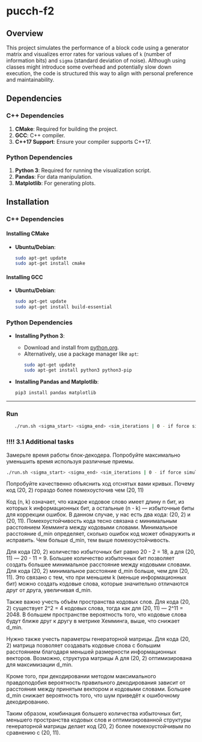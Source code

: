 # pucch-f2

## Overview

This project simulates the performance of a block code using a generator matrix and visualizes error rates for various values of `k` (number of information bits) and `sigma` (standard deviation of noise). Although using classes might introduce some overhead and potentially slow down execution, the code is structured this way to align with personal preference and maintainability.

## Dependencies

### C++ Dependencies

1. **CMake**: Required for building the project.
2. **GCC**: C++ compiler.
3. **C++17 Support**: Ensure your compiler supports C++17.

### Python Dependencies

1. **Python 3**: Required for running the visualization script.
2. **Pandas**: For data manipulation.
3. **Matplotlib**: For generating plots.

## Installation

### C++ Dependencies

#### Installing CMake

- **Ubuntu/Debian**:
    ```bash
    sudo apt-get update
    sudo apt-get install cmake
    ```

#### Installing GCC

- **Ubuntu/Debian**:
    ```bash
    sudo apt-get update
    sudo apt-get install build-essential
    ```

### Python Dependencies

- **Installing Python 3**:
    - Download and install from [python.org](https://www.python.org/downloads/).
    - Alternatively, use a package manager like `apt`:
        ```bash
        sudo apt-get update
        sudo apt-get install python3 python3-pip
        ```

- **Installing Pandas and Matplotlib**:
    ```bash
    pip3 install pandas matplotlib
    ```

---

### Run

```sh
   ./run.sh <sigma_start> <sigma_end> <sim_iterations | 0 - if force simulation>
```

### !!!! 3.1 Additional tasks

Замерьте время работы блок-декодера. Попробуйте максимально уменьшить время
используя различные приемы.

```sh
./run.sh <sigma_start> <sigma_end> <sim_iterations | 0 - if force simulation> <optimized | (true | false)>
```

Попробуйте качественно объяснить ход отснятых вами кривых. Почему код (20, 2)
гораздо более помехоусточив чем (20, 11)

Код (n, k) означает, что каждое кодовое слово имеет длину n бит, из которых k информационных бит, а остальные (n - k) — избыточные биты для коррекции ошибок. В данном случае, у нас есть два кода: (20, 2) и (20, 11).
Помехоустойчивость кода тесно связана с минимальным расстоянием Хемминга между кодовыми словами. Минимальное расстояние d_min определяет, сколько ошибок код может обнаружить и исправить. Чем больше d_min, тем выше помехоустойчивость.

Для кода (20, 2) количество избыточных бит равно 20 - 2 = 18, а для (20, 11) — 20 - 11 = 9. Большее количество избыточных бит позволяет создать большее минимальное расстояние между кодовыми словами.
Для кода (20, 2) минимальное расстояние d_min больше, чем для (20, 11). Это связано с тем, что при меньшем k (меньше информационных бит) можно создать кодовые слова, которые значительно отличаются друг от друга, увеличивая d_min.

Также важно учесть объём пространства кодовых слов. Для кода (20, 2) существует 2^2 = 4 кодовых слова, тогда как для (20, 11) — 2^11 = 2048. В большем пространстве вероятность того, что кодовые слова будут ближе друг к другу в метрике Хемминга, выше, что снижает d_min.

Нужно также учесть параметры генераторной матрицы. Для кода (20, 2) матрица позволяет создавать кодовые слова с большим расстоянием благодаря меньшей размерности информационных векторов. Возможно, структура матрицы A для (20, 2) оптимизирована для максимизации d_min.

Кроме того, при декодировании методом максимального правдоподобия вероятность правильного декодирования зависит от расстояния между принятым вектором и кодовыми словами. Большее d_min снижает вероятность того, что шум приведёт к ошибочному декодированию.

Таким образом, комбинация большего количества избыточных бит, меньшего пространства кодовых слов и оптимизированной структуры генераторной матрицы делает код (20, 2) более помехоустойчивым по сравнению с (20, 11).
